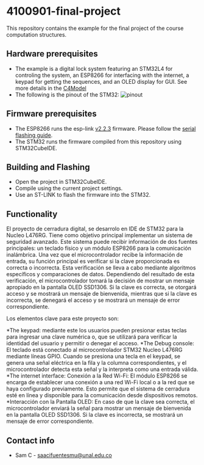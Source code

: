 # 4100901-final-project
This repository contains the example for the final project of the course computation structures.

## Hardware prerequisites
* The example is a digital lock system featuring an STM32L4 for controling the system, an ESP8266 for interfacing with the internet, a keypad for getting the sequences, and an OLED display for GUI. See more details in the [C4Model](Doc/C4Model.md)
* The following is the pinout of the STM32:
![pinout](Doc/pinout.png)

## Firmware prerequisites
* The ESP8266 runs the esp-link [v2.2.3](https://github.com/jeelabs/esp-link/releases/tag/v2.2.3) firmware. Please follow the [serial flashing guide](https://github.com/jeelabs/esp-link/blob/master/FLASHING.md#initial-serial-flashing).
* The STM32 runs the firmware compiled from this repository using STM32CubeIDE.

## Building and Flashing
* Open the project in STM32CubeIDE.
* Compile using the current project settings.
* Use an ST-LINK to flash the firmware into the STM32.

## Functionality
El proyecto de cerradura digital, se desarrolo en IDE de STM32 para la Nucleo L476RG. Tiene como objetivo principal implementar un sistema de seguridad avanzado. Este sistema puede recibir información de dos fuentes principales: un teclado físico y un módulo ESP8266 para la comunicación inalámbrica. Una vez que el microcontrolador recibe la información de entrada, su función principal es verificar si la clave proporcionada es correcta o incorrecta. Esta verificación se lleva a cabo mediante algoritmos específicos y comparaciones de datos. Dependiendo del resultado de esta verificación, el microcontrolador tomará la decisión de mostrar un mensaje apropiado en la pantalla OLED SSD1306. Si la clave es correcta, se otorgará acceso y se mostrará un mensaje de bienvenida, mientras que si la clave es incorrecta, se denegará el acceso y se mostrará un mensaje de error correspondiente.

Los elementos clave para este proyecto son:

*The keypad: mediante este los usuarios pueden presionar estas teclas para ingresar una clave numérica o, que se utilizará para verificar la identidad del usuario y permitir o denegar el acceso.
*The Debug console: El teclado está conectado al microcontrolador STM32 Nucleo L476RG mediante líneas GPIO. Cuando se presiona una tecla en el keypad, se genera una señal eléctrica en la fila y la columna correspondientes, y el microcontrolador detecta esta señal y la interpreta como una entrada válida.
*The internet interface: Conexión a la Red Wi-Fi: El módulo ESP8266 se encarga de establecer una conexión a una red Wi-Fi local o a la red que se haya configurado previamente. Esto permite que el sistema de cerradura esté en línea y disponible para la comunicación desde dispositivos remotos.
*Interacción con la Pantalla OLED: En caso de que la clave sea correcta, el microcontrolador enviará la señal para mostrar un mensaje de bienvenida en la pantalla OLED SSD1306. Si la clave es incorrecta, se mostrará un mensaje de error correspondiente.


## Contact info
* Sam C - saacifuentesmu@unal.edu.co
